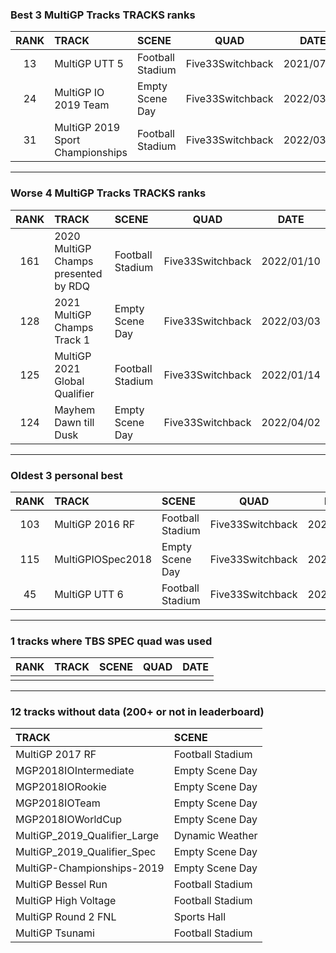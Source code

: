 ### Best 3 MultiGP Tracks TRACKS ranks
|RANK|TRACK|SCENE|QUAD|DATE|
|:---:|:---|:---|:---:|:---:|
|13|MultiGP UTT 5|Football Stadium|Five33Switchback|2021/07/16|
|24|MultiGP IO 2019 Team|Empty Scene Day|Five33Switchback|2022/03/15|
|31|MultiGP 2019 Sport Championships|Football Stadium|Five33Switchback|2022/03/15|
---
### Worse 4 MultiGP Tracks TRACKS ranks
|RANK|TRACK|SCENE|QUAD|DATE|
|:---:|:---|:---|:---:|:---:|
|161|2020 MultiGP Champs presented by RDQ|Football Stadium|Five33Switchback|2022/01/10|
|128|2021 MultiGP Champs Track 1|Empty Scene Day|Five33Switchback|2022/03/03|
|125|MultiGP 2021 Global Qualifier|Football Stadium|Five33Switchback|2022/01/14|
|124|Mayhem Dawn till Dusk|Empty Scene Day|Five33Switchback|2022/04/02|
---
### Oldest 3 personal best
|RANK|TRACK|SCENE|QUAD|DATE|
|:---:|:---|:---|:---:|:---:|
|103|MultiGP 2016 RF|Football Stadium|Five33Switchback|2021/03/16|
|115|MultiGPIOSpec2018|Empty Scene Day|Five33Switchback|2021/03/17|
|45|MultiGP UTT 6|Football Stadium|Five33Switchback|2021/06/13|
---
### 1 tracks where TBS SPEC quad was used
|RANK|TRACK|SCENE|QUAD|DATE|
|:---:|:---|:---|:---:|:---:|
||||||
---
### 12 tracks without data (200+ or not in leaderboard)
|TRACK|SCENE|
|:---|:---|
|MultiGP 2017 RF|Football Stadium|
|MGP2018IOIntermediate|Empty Scene Day|
|MGP2018IORookie|Empty Scene Day|
|MGP2018IOTeam|Empty Scene Day|
|MGP2018IOWorldCup|Empty Scene Day|
|MultiGP_2019_Qualifier_Large|Dynamic Weather|
|MultiGP_2019_Qualifier_Spec|Empty Scene Day|
|MultiGP-Championships-2019|Empty Scene Day|
|MultiGP Bessel Run|Football Stadium|
|MultiGP High Voltage|Football Stadium|
|MultiGP Round 2 FNL|Sports Hall|
|MultiGP Tsunami|Football Stadium|
